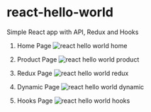 # react-hello-world
Simple React app with API, Redux and Hooks

1. Home Page
![react hello world home](https://user-images.githubusercontent.com/99337872/191881124-2841621c-99b1-4de3-ae1f-b7fc28472df9.png)

2. Product Page
![react hello world product](https://user-images.githubusercontent.com/99337872/191881143-360e4456-e9fc-4870-9819-63203aa6807c.png)

3. Redux Page
![react hello world redux](https://user-images.githubusercontent.com/99337872/191881159-b1045d62-f5a7-4e19-a54d-31ceca24fffb.png)

4. Dynamic Page
![react hello world dynamic](https://user-images.githubusercontent.com/99337872/191881182-0e84ae17-5edc-4696-8c65-8e6c8a333c44.png)

5. Hooks Page
![react hello world hooks](https://user-images.githubusercontent.com/99337872/191881217-246d0cc3-a133-4f98-a7df-74da0e2e5906.png)
